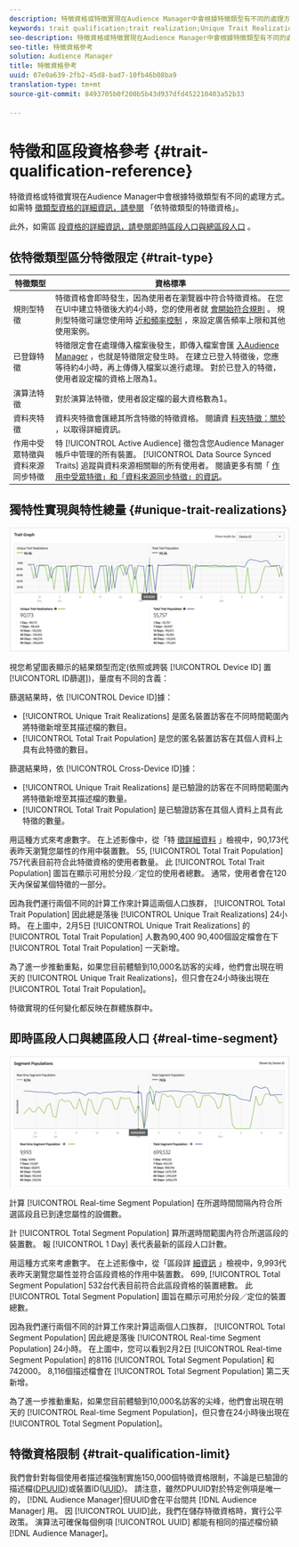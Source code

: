 ```yaml
---
description: 特徵資格或特徵實現在Audience Manager中會根據特徵類型有不同的處理方式。 請參閱下表以取得特徵資格的詳細資訊。
keywords: trait qualification;trait realization;Unique Trait Realizations;UTR;Total Trait Population;TTP
seo-description: 特徵資格或特徵實現在Audience Manager中會根據特徵類型有不同的處理方式。 請參閱下表以取得特徵資格的詳細資訊。
seo-title: 特徵資格參考
solution: Audience Manager
title: 特徵資格參考
uuid: 07e0a639-2fb2-45d8-bad7-10fb46b08ba9
translation-type: tm+mt
source-git-commit: 8493705b0f200b5b43d937dfd452210403a52b33

---
```



# 特徵和區段資格參考 {#trait-qualification-reference}

特徵資格或特徵實現在Audience Manager中會根據特徵類型有不同的處理方式。 如需特 [徵類型資格的詳細資訊，請參閱](#trait-type) 「依特徵類型的特徵資格」。

此外，如需區 [段資格的詳細資訊，請參閱即時區段人口與總區段人口](#real-time-segment) 。



## 依特徵類型區分特徵限定 {#trait-type}

| 特徵類型 | 資格標準 |
|---|---|
| 規則型特徵 | 特徵資格會即時發生，因為使用者在瀏覽器中符合特徵資格。 在您在UI中建立特徵後大約4小時，您的使用者就 [會開始符合規則](create-onboarded-rule-based-traits.md#create-rules-based-or-onboarded-traits) 。 規則型特徵可讓您使用時 [近和頻率控制](../segments/recency-and-frequency.md) ，來設定廣告頻率上限和其他使用案例。 |
| 已登錄特徵 | 特徵限定會在處理傳入檔案後發生，即傳入檔案會匯 [入Audience Manager](../../faq/faq-inbound-data-ingestion.md) ，也就是特徵限定發生時。 在建立已登入特徵後，您應等待約4小時，再上傳傳入檔案以進行處理。 對於已登入的特徵，使用者設定檔的資格上限為1。 |
| 演算法特徵 | 對於演算法特徵，使用者設定檔的最大資格數為1。 |
| 資料夾特徵 | 資料夾特徵會匯總其所含特徵的特徵資格。 閱讀資 [料夾特徵：關於](about-folder-traits.md) ，以取得詳細資訊。 |
| 作用中受眾特徵與資料來源同步特徵 | 特 [!UICONTROL Active Audience] 徵包含您Audience Manager帳戶中管理的所有裝置。 [!UICONTROL Data Source Synced Traits] 追蹤與資料來源相關聯的所有使用者。 閱讀更多有關「 [作用中受眾特徵」和「資料來源同步特徵」的資訊](client-activity-synced-audience-traits.md)。 |

## 獨特性實現與特性總量 {#unique-trait-realizations}

![獨特性實現](assets/trait-graph.png)

視您希望圖表顯示的結果類型而定(依照或跨裝 [!UICONTROL Device ID] 置 [!UICONTORL ID篩選])，量度有不同的含義：

篩選結果時，依 [!UICONTROL Device ID]據：

* [!UICONTROL Unique Trait Realizations] 是匿名裝置訪客在不同時間範圍內將特徵新增至其描述檔的數目。
* [!UICONTROL Total Trait Population] 是您的匿名裝置訪客在其個人資料上具有此特徵的數目。

篩選結果時，依 [!UICONTROL Cross-Device ID]據：

* [!UICONTROL Unique Trait Realizations] 是已驗證的訪客在不同時間範圍內將特徵新增至其描述檔的數量。
* [!UICONTROL Total Trait Population] 是已驗證訪客在其個人資料上具有此特徵的數量。

用這種方式來考慮數字。 在上述影像中，從「特 [徵詳細資料](../../features/traits/trait-details-page.md) 」檢視中，90,173代表昨天瀏覽您屬性的作用中裝置數。 55, [!UICONTROL Total Trait Population] 757代表目前符合此特徵資格的使用者數量。 此 [!UICONTROL Total Trait Population] 圖旨在顯示可用於分段／定位的使用者總數。 通常，使用者會在120天內保留某個特徵的一部分。

因為我們運行兩個不同的計算工作來計算這兩個人口族群， [!UICONTROL Total Trait Population] 因此總是落後 [!UICONTROL Unique Trait Realizations] 24小時。 在上圖中，2月5日 [!UICONTROL Unique Trait Realizations] 的 [!UICONTROL Total Trait Population] 人數為90,400 90,400個設定檔會在下 [!UICONTROL Total Trait Population] 一天新增。

為了進一步推動重點，如果您目前體驗到10,000名訪客的尖峰，他們會出現在明天的 [!UICONTROL Unique Trait Realizations]，但只會在24小時後出現在 [!UICONTROL Total Trait Population]。

特徵實現的任何變化都反映在群體族群中。

## 即時區段人口與總區段人口 {#real-time-segment}

![獨特性實現](assets/segment-graph.png)

計算 [!UICONTROL Real-time Segment Population] 在所選時間間隔內符合所選區段且已到達您屬性的設備數。

計 [!UICONTROL Total Segment Population] 算所選時間範圍內符合所選區段的裝置數。 報 [!UICONTROL 1 Day] 表代表最新的區段人口計數。

用這種方式來考慮數字。 在上述影像中，從「區段詳 [細資訊](../../features/segments/segment-summary-view.md) 」檢視中，9,993代表昨天瀏覽您屬性並符合區段資格的作用中裝置數。 699, [!UICONTROL Total Segment Population] 532台代表目前符合此區段資格的裝置總數。 此 [!UICONTROL Total Segment Population] 圖旨在顯示可用於分段／定位的裝置總數。

因為我們運行兩個不同的計算工作來計算這兩個人口族群， [!UICONTROL Total Segment Population] 因此總是落後 [!UICONTROL Real-time Segment Population] 24小時。 在上圖中，您可以看到2月2日 [!UICONTROL Real-time Segment Population] 的8116 [!UICONTROL Total Segment Population] 和742000。 8,116個描述檔會在 [!UICONTROL Total Segment Population] 第二天新增。

為了進一步推動重點，如果您目前體驗到10,000名訪客的尖峰，他們會出現在明天的 [!UICONTROL Real-time Segment Population]，但只會在24小時後出現在 [!UICONTROL Total Segment Population]。

## 特徵資格限制 {#trait-qualification-limit}

我們會針對每個使用者描述檔強制實施150,000個特徵資格限制，不論是已驗證的描述檔([DPUUID](../../reference/ids-in-aam.md))或裝置ID([UUID](../../reference/ids-in-aam.md))。 請注意，雖然DPUUID對於特定例項是唯一的， [!DNL Audience Manager]但UUID會在平台間共 [!DNL Audience Manager] 用。 因 [!UICONTROL UUID]此，我們在儲存特徵資格時，實行公平政策。 演算法可確保每個例項 [!UICONTROL UUID] 都能有相同的描述檔份額 [!DNL Audience Manager]。
